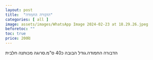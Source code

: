 ```yaml
---
layout: post
title:  "הדבורה החמודה"
categories: [ all ]
image: assets/images/WhatsApp Image 2024-02-23 at 18.29.26.jpeg
beforetoc: ""
toc: true
price: 200₪
---
```


הדבורה החמודה.גודל הבובה כ40 ס"מ.סרוגה מכותנה חלבית
